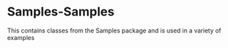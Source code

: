 # Samples-Samples
This contains classes from the Samples package and is used in a variety of examples
